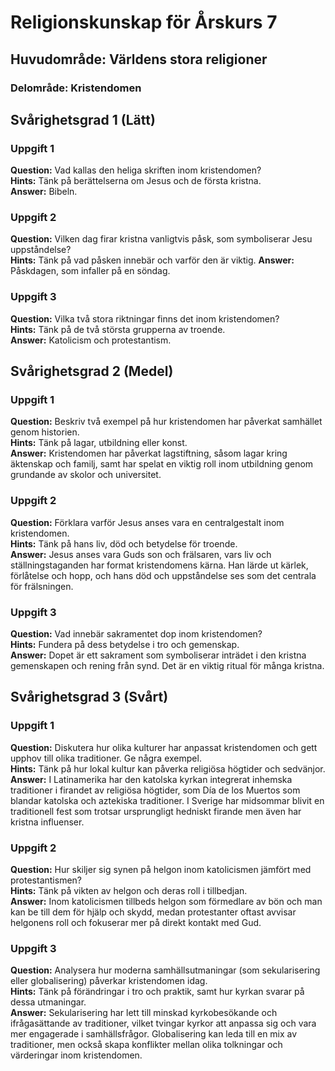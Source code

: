 # Religionskunskap för Årskurs 7
## Huvudområde: Världens stora religioner
### Delområde: Kristendomen

## Svårighetsgrad 1 (Lätt)
### Uppgift 1
**Question:** Vad kallas den heliga skriften inom kristendomen?  
**Hints:** Tänk på berättelserna om Jesus och de första kristna.  
**Answer:** Bibeln.

### Uppgift 2
**Question:** Vilken dag firar kristna vanligtvis påsk, som symboliserar Jesu uppståndelse?  
**Hints:** Tänk på vad påsken innebär och varför den är viktig. 
**Answer:** Påskdagen, som infaller på en söndag.

### Uppgift 3
**Question:** Vilka två stora riktningar finns det inom kristendomen?  
**Hints:** Tänk på de två största grupperna av troende.  
**Answer:** Katolicism och protestantism.

## Svårighetsgrad 2 (Medel)
### Uppgift 1
**Question:** Beskriv två exempel på hur kristendomen har påverkat samhället genom historien.  
**Hints:** Tänk på lagar, utbildning eller konst.  
**Answer:** Kristendomen har påverkat lagstiftning, såsom lagar kring äktenskap och familj, samt har spelat en viktig roll inom utbildning genom grundande av skolor och universitet. 

### Uppgift 2
**Question:** Förklara varför Jesus anses vara en centralgestalt inom kristendomen.  
**Hints:** Tänk på hans liv, död och betydelse för troende.  
**Answer:** Jesus anses vara Guds son och frälsaren, vars liv och ställningstaganden har format kristendomens kärna. Han lärde ut kärlek, förlåtelse och hopp, och hans död och uppståndelse ses som det centrala för frälsningen.

### Uppgift 3
**Question:** Vad innebär sakramentet dop inom kristendomen?  
**Hints:** Fundera på dess betydelse i tro och gemenskap.  
**Answer:** Dopet är ett sakrament som symboliserar inträdet i den kristna gemenskapen och rening från synd. Det är en viktig ritual för många kristna.

## Svårighetsgrad 3 (Svårt)
### Uppgift 1
**Question:** Diskutera hur olika kulturer har anpassat kristendomen och gett upphov till olika traditioner. Ge några exempel.  
**Hints:** Tänk på hur lokal kultur kan påverka religiösa högtider och sedvänjor.  
**Answer:** I Latinamerika har den katolska kyrkan integrerat inhemska traditioner i firandet av religiösa högtider, som Día de los Muertos som blandar katolska och aztekiska traditioner. I Sverige har midsommar blivit en traditionell fest som trotsar ursprungligt hedniskt firande men även har kristna influenser.

### Uppgift 2
**Question:** Hur skiljer sig synen på helgon inom katolicismen jämfört med protestantismen?  
**Hints:** Tänk på vikten av helgon och deras roll i tillbedjan.  
**Answer:** Inom katolicismen tillbeds helgon som förmedlare av bön och man kan be till dem för hjälp och skydd, medan protestanter oftast avvisar helgonens roll och fokuserar mer på direkt kontakt med Gud.

### Uppgift 3
**Question:** Analysera hur moderna samhällsutmaningar (som sekularisering eller globalisering) påverkar kristendomen idag.  
**Hints:** Tänk på förändringar i tro och praktik, samt hur kyrkan svarar på dessa utmaningar.  
**Answer:** Sekularisering har lett till minskad kyrkobesökande och ifrågasättande av traditioner, vilket tvingar kyrkor att anpassa sig och vara mer engagerade i samhällsfrågor. Globalisering kan leda till en mix av traditioner, men också skapa konflikter mellan olika tolkningar och värderingar inom kristendomen.